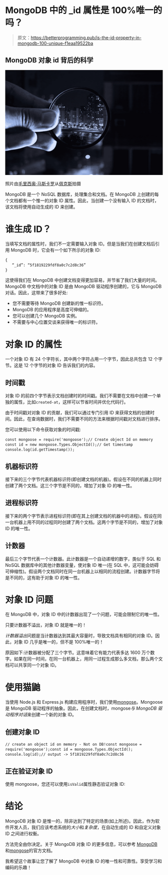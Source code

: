 # MongoDB 中的 _id 属性是 100%唯一的吗？

> 原文：<https://betterprogramming.pub/is-the-id-property-in-mongodb-100-unique-f1eaa19522ba>

## MongoDB 对象 id 背后的科学

![](img/15e830f8814814e94b2621d7416dd2dc.png)

照片由[毛里西奥·马斯卡罗](https://www.pexels.com/@maumascaro?utm_content=attributionCopyText&utm_medium=referral&utm_source=pexels)从[佩克斯](https://www.pexels.com/photo/person-holding-magnifying-glass-712786/?utm_content=attributionCopyText&utm_medium=referral&utm_source=pexels)拍摄

MongoDB 是一个 NoSQL 数据库，处理集合和文档。在 MongoDB 上创建的每个文档都有一个惟一的对象 ID 属性。因此，当创建一个没有输入 ID 的文档时，该文档将使用自动生成的 ID 来创建。

# 谁生成 ID？

当填写文档的属性时，我们不一定需要输入对象 ID。但是当我们在创建文档后引用 MongoDB 时，它会有一个如下所示的对象 ID:

```
{ 
   “_id”: “5f1819229fdf8a0c7c2d8c36”
}
```

这使得我们在 MongoDB 中创建文档变得更加容易，并节省了我们大量的时间。MongoDB 中文档中的对象 ID 是由 MongoDB 驱动程序创建的，它与 MongoDB 对话。因此，这带来了很多好处:

*   您不需要等待 MongoDB 创建新的惟一标识符。
*   MongoDB 的应用程序是高度可伸缩的。
*   您可以创建几个 MongoDB 实例。
*   不需要与中心位置交谈来获得唯一的标识符。

# 对象 ID 的属性

一个对象 ID 有 24 个字符长，其中两个字符占用一个字节，因此总共包含 12 个字节。这是 12 个字节的对象 ID 告诉我们的内容。

## 时间戳

对象 ID 的前四个字节表示文档创建时的时间戳。我们不需要在文档中创建一个单独的属性，比如`created-at`，这样可以节省时间并优化代码行。

由于时间戳对对象 ID 的贡献，我们可以通过专门引用 ID 来获得文档的创建时间。因此，在查询数据时，我们不需要不同的方法来根据时间戳对文档进行排序。

您可以使用以下命令获取对象的时间戳:

```
const mongoose = require('mongoose');// Create object Id on memory
const id = new mongoose.Types.ObjectId();// Get timestamp
console.log(id.getTimestamp());
```

## 机器标识符

接下来的三个字节代表机器标识符(即创建文档的机器)。假设在不同的机器上同时创建了两个文档。这三个字节是不同的，增加了对象 ID 的唯一性。

## 进程标识符

接下来的两个字节表示进程标识符(即在其上创建文档的机器中的进程)。假设在同一台机器上用不同的过程同时创建了两个文档。这两个字节是不同的，增加了对象 ID 的唯一性。

## 计数器

最后三个字节代表一个计数器。此计数器是一个自动递增的数字，类似于 SQL 和 NoSQL 数据库中的其他计数器变量，使对象 ID 唯一(在 SQL 中，这可能会妨碍可伸缩性)。假设两个文档同时在同一台机器上以相同的流程创建。计数器字节将是不同的，这有助于对象 ID 的唯一性。

# 对象 ID 问题

在 MongoDB 中，对象 ID 中的计数器出现了一个问题，可能会限制它的唯一性。

只要计数器不溢出，对象 ID 就是唯一的！

*计数器溢出*问题是当计数器达到其最大容量时，导致文档具有相同的对象 ID。因此，对象 ID 几乎是唯一的，但不是 100%唯一的！

原因如下:计数器被分配了三个字节。这意味着它有能力代表多达 1600 万个数字。如果在同一时间，在同一台机器上，用同一过程生成那么多文档，那么两个文档可以共享同一个对象 ID。

# 使用猫鼬

当使用 Node.js 和 Express.js 构建应用程序时，我们使用[mongose](https://mongoosejs.com/)。Mongoose 是 MongoDB 驱动程序的抽象。因此，在创建文档时，mongose*与 MongoDB 驱动程序对话*来创建一个新的对象 ID。

## 创建对象 ID

```
// create an object id on memory - Not on DB!const mongoose = require('mongoose');const id = mongoose.Types.ObjectId();
console.log(id);// output -> 5f1819229fdf8a0c7c2d8c36
```

## 正在验证对象 ID

使用 mongoose，您还可以使用`isValid`属性静态验证对象 ID:

# 结论

MongoDB 对象 ID 是惟一的，除非达到了特定的场景(如上所述)。因此，作为软件开发人员，我们应该考虑系统的*大小*和*复杂度*，在自动生成的 ID 和自定义对象 ID 之间进行权衡。

方法完全由你决定。关于 MongoDB 对象 ID 的更多信息，可以参考 [MongoDB](https://docs.mongodb.com/manual/indexes/#default-id-index) 和[mongose](https://mongoosejs.com/docs/guide.html#_id)的官方文档。

我希望这个故事让您了解了 MongoDB 中对象 ID 的唯一性和可靠性。享受学习和编码的乐趣！